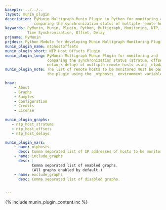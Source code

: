 ```yaml
---
baseptr: ../../..
layout: munin_plugin
description: PyMunin Multigraph Munin Plugin in Python for monitoring and 
             comparing the synchronization status of multiple remote hosts.
keywords: PyMunin, Munin, Plugin, Python, Multigraph, Monitoring, NTP,
          Time Synchronization, Offset, Delay
prjname: PyMunin
prjdesc: Python Module for developing Munin Multigraph Monitoring Plugins
munin_plugin_name: ntphostoffsets
munin_plugin_short: NTP Host Offsets Plugin
munin_plugin_long: PyMunin Multigraph Munin Plugin for monitoring and 
                   comparing the synchronization status (stratum, offset, 
                   network delay) of multiple remote hosts using _ntpdate_.
munin_plugin_note: The list of remote hosts to be monitored must be passed to 
                   the plugin using the _ntphosts_ environment variable.

hnav:
    - About
    - Graphs
    - Samples
    - Configuration
    - Credits
    - License
                   
munin_plugin_graphs:
   - ntp_host_stratums
   - ntp_host_offsets
   - ntp_host_delays

munin_plugin_vars:
    - name: ntphosts
      desc: Comma separated list of IP addresses of hosts to be monitored.
    - name: include_graphs
      desc: |
            Comma separated list of enabled graphs.
            (All graphs enabled by default.)
    - name: exclude_graphs
      desc: Comma separated list of disabled graphs.

    
---
```


{% include munin_plugin_content.inc %}
